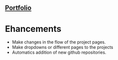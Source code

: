 ## [Portfolio](https://sriram-0311.github.io/)
# Ehancements
- Make changes in the flow of the project pages. 
- Make dropdowns or different pages to the projects 
- Automatics addition of new github repositories.
